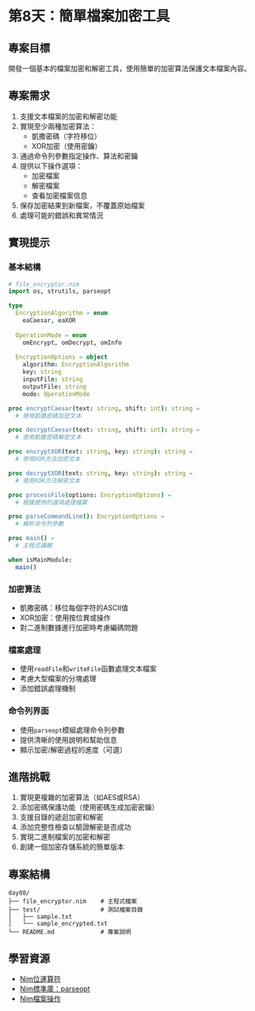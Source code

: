 # 第8天：簡單檔案加密工具

## 專案目標

開發一個基本的檔案加密和解密工具，使用簡單的加密算法保護文本檔案內容。

## 專案需求

1. 支援文本檔案的加密和解密功能
2. 實現至少兩種加密算法：
   - 凱撒密碼（字符移位）
   - XOR加密（使用密鑰）
3. 通過命令列參數指定操作、算法和密鑰
4. 提供以下操作選項：
   - 加密檔案
   - 解密檔案
   - 查看加密檔案信息
5. 保存加密結果到新檔案，不覆蓋原始檔案
6. 處理可能的錯誤和異常情況

## 實現提示

### 基本結構
```nim
# file_encryptor.nim
import os, strutils, parseopt

type
  EncryptionAlgorithm = enum
    eaCaesar, eaXOR
  
  OperationMode = enum
    omEncrypt, omDecrypt, omInfo
  
  EncryptionOptions = object
    algorithm: EncryptionAlgorithm
    key: string
    inputFile: string
    outputFile: string
    mode: OperationMode

proc encryptCaesar(text: string, shift: int): string =
  # 使用凱撒密碼加密文本

proc decryptCaesar(text: string, shift: int): string =
  # 使用凱撒密碼解密文本

proc encryptXOR(text: string, key: string): string =
  # 使用XOR方法加密文本

proc decryptXOR(text: string, key: string): string =
  # 使用XOR方法解密文本

proc processFile(options: EncryptionOptions) =
  # 根據提供的選項處理檔案

proc parseCommandLine(): EncryptionOptions =
  # 解析命令列參數

proc main() =
  # 主程式邏輯

when isMainModule:
  main()
```

### 加密算法
- 凱撒密碼：移位每個字符的ASCII值
- XOR加密：使用按位異或操作
- 對二進制數據進行加密時考慮編碼問題

### 檔案處理
- 使用`readFile`和`writeFile`函數處理文本檔案
- 考慮大型檔案的分塊處理
- 添加錯誤處理機制

### 命令列界面
- 使用`parseopt`模組處理命令列參數
- 提供清晰的使用說明和幫助信息
- 顯示加密/解密過程的進度（可選）

## 進階挑戰

1. 實現更複雜的加密算法（如AES或RSA）
2. 添加密碼保護功能（使用密碼生成加密密鑰）
3. 支援目錄的遞迴加密和解密
4. 添加完整性檢查以驗證解密是否成功
5. 實現二進制檔案的加密和解密
6. 創建一個加密存儲系統的簡單版本

## 專案結構

```
day08/
├── file_encryptor.nim    # 主程式檔案
├── test/                 # 測試檔案目錄
│   ├── sample.txt
│   └── sample_encrypted.txt
└── README.md             # 專案說明
```

## 學習資源

- [Nim位運算符](https://nim-lang.org/docs/manual.html#lexical-analysis-operators)
- [Nim標準庫：parseopt](https://nim-lang.org/docs/parseopt.html)
- [Nim檔案操作](https://nim-lang.org/docs/io.html)
